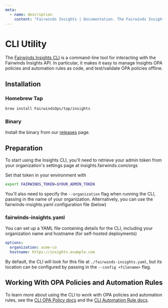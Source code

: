 ```yaml
---
meta:
  - name: description
    content: "Fairwinds Insights | Documentation. The Fairwinds Insights CLI is a command-line tool for interacting with the API. It can be used to push OPA policies and automation rules to Insights, and test/validate OPA policies offline."
---
```

# CLI Utility

The [Fairwinds Insights CLI](https://github.com/FairwindsOps/insights-cli)
is a command-line tool for interacting with
the Fairwinds Insights API. In particular, it makes it easy to manage
Insights OPA policies and automation rules as code, and test/validate OPA policies offline.

## Installation
### Homebrew Tap
```bash
brew install FairwindsOps/tap/insights
```

### Binary
Install the binary from our [releases](https://github.com/FairwindsOps/insights-cli/releases?q=draft%3Afalse+prerelease%3Afalse&expanded=true) page.

## Preparation
To start using the Insights CLI, you'll need to retrieve your admin token
from your organization's settings page at insights.fairwinds.com/orgs

Set that token in your environment with

```bash
export FAIRWINDS_TOKEN=$YOUR_ADMIN_TOKEN
```

You'll also need to specify the `--organization` flag when running the CLI,
passing in the name of your organization. Alternatively, you can use the
fairwinds-insights.yaml configuration file (below)

### fairwinds-insights.yaml
You can set up a YAML file containing details for the CLI, including your
organization name and hostname (for self-hosted deployments)
```yaml
options:
  organization: acme-co
  hostname: https://insights.example.com
```

By default, the CLI will look for this file at `./fairwinds-insights.yaml`, but its
location can be configured by passing in the `--config <filename>` flag.

## Working With OPA Policies and Automation Rules

To learn more about using the CLI to work with OPA policies and automation rules, see the
[CLI OPA Policy docs](/configure/cli/opa) and the
[CLI Automation Rule docs](/configure/cli/automation-rules).
